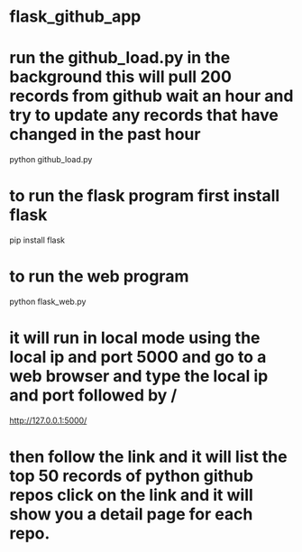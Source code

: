 # flask_github_app
# run the github_load.py in the background this will pull 200 records from github wait an hour and try to update any records that have changed in the past hour
python github_load.py
# to run the flask program first install flask

pip install flask
# to run the web program
python flask_web.py
# it will run in local mode  using the local ip and port 5000 and go to a web browser and type the local ip and port followed by /
http://127.0.0.1:5000/
# then follow the link and it will list the top 50 records of python github repos click on the link and it will show you a detail page for each repo. 
